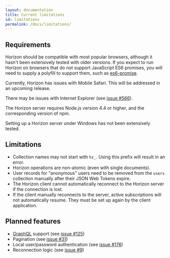 ```yaml
---
layout: documentation
title: Current limitations
id: limitations
permalink: /docs/limitations/
---
```


## Requirements

Horizon should be compatible with most popular browsers, although it hasn't been extensively tested with older versions. If you expect to run Horizon on browsers that do not support JavaScript ES6 promises, you will need to supply a polyfill to support them, such as [es6-promise][ep].

[ep]: https://github.com/stefanpenner/es6-promise

Currently, Horizon has issues with Mobile Safari. This will be addressed in an upcoming release.

There may be issues with Internet Explorer (see [issue #566][566]).

[566]: https://github.com/rethinkdb/horizon/issues/566

The Horizon server requires Node.js version 4.4 or higher, and the corresponding version of npm.

Setting up a Horizon server under Windows has not been extensively tested.

## Limitations

* Collection names may not start with  `hz_`. Using this prefix will result in an error.
* Horizon operations are non-atomic (even with single documents).
* User records for "anonymous" users need to be removed from the `users` collection manually after their JSON Web Tokens expire.
* The Horizon client cannot automatically reconnect to the Horizon server if the connection is lost.
* If the client manually reconnects to the server, active subscriptions will not automatically resume. They must be set up again by the client application.

## Planned features

* [GraphQL][gql] support (see [issue #125][125])
* Pagination (see [issue #31][31])
* Local user/password authentication (see [issue #176][176])
* Reconnection logic (see [issue #9][9])

[gql]: http://graphql.org
[125]: https://github.com/rethinkdb/horizon/issues/125
[31]:  https://github.com/rethinkdb/horizon/issues/31
[176]: https://github.com/rethinkdb/horizon/issues/176
[9]:   https://github.com/rethinkdb/horizon/issues/9
